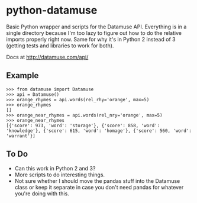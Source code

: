 # python-datamuse
Basic Python wrapper and scripts for the Datamuse API. Everything is in a single directory because I'm too lazy to figure out how to do the relative imports properly right now. Same for why it's in Python 2 instead of 3 (getting tests and libraries to work for both). 

Docs at http://datamuse.com/api/

## Example
```
>>> from datamuse import Datamuse
>>> api = Datamuse()
>>> orange_rhymes = api.words(rel_rhy='orange', max=5)
>>> orange_rhymes
[]
>>> orange_near_rhymes = api.words(rel_nry='orange', max=5)
>>> orange_near_rhymes
[{'score': 973, 'word': 'storage'}, {'score': 858, 'word': 'knowledge'}, {'score': 615, 'word': 'homage'}, {'score': 560, 'word': 'warrant'}]
```

## To Do
* Can this work in Python 2 and 3?
* More scripts to do interesting things. 
* Not sure whether I should move the pandas stuff into the Datamuse class or keep it separate in case you don't need pandas for whatever you're doing with this. 